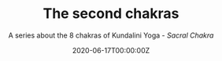 ---
title: 'The second chakras'
subtitle: A series about the 8 chakras of Kundalini Yoga - *Sacral Chakra*
summary: 'I take you on a journey about the knowledge of chakras and introduce you to the first chakra "Muladhara". Be excited to get to know and understand the specific energy that this chakra produces.'
authors: 
- admin
tags: []
categories: []
date: "2020-06-17T00:00:00Z"
featured: false
draft: true
join_banner: true

image:
  caption: Root Chakra
  focal_point: ""
  preview_only: false

---